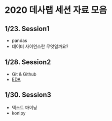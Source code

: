 # 2020 데사랩 세션 자료 모음

## 1/23. Session1
- pandas
- 데이터 사이언스란 무엇일까요?

## 1/28. Session2
- Git & Github
- [EDA](http://bit.ly/2U4ujt4)

## 1/30. Session3
- 텍스트 마이닝
- konlpy
